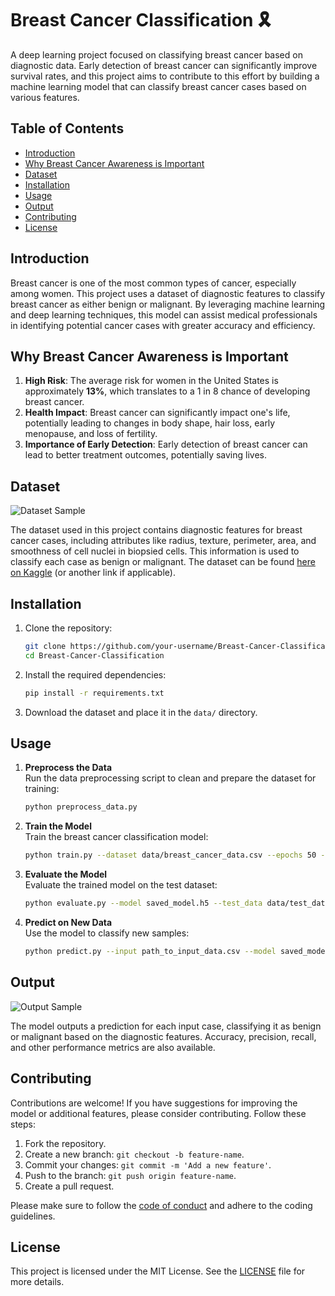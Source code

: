 # Breast Cancer Classification 🎗️

A deep learning project focused on classifying breast cancer based on diagnostic data. Early detection of breast cancer can significantly improve survival rates, and this project aims to contribute to this effort by building a machine learning model that can classify breast cancer cases based on various features.

## Table of Contents

- [Introduction](#introduction)
- [Why Breast Cancer Awareness is Important](#why-breast-cancer-awareness-is-important)
- [Dataset](#dataset)
- [Installation](#installation)
- [Usage](#usage)
- [Output](#output)
- [Contributing](#contributing)
- [License](#license)

## Introduction

Breast cancer is one of the most common types of cancer, especially among women. This project uses a dataset of diagnostic features to classify breast cancer as either benign or malignant. By leveraging machine learning and deep learning techniques, this model can assist medical professionals in identifying potential cancer cases with greater accuracy and efficiency.

## Why Breast Cancer Awareness is Important

1. **High Risk**: The average risk for women in the United States is approximately **13%**, which translates to a 1 in 8 chance of developing breast cancer.
2. **Health Impact**: Breast cancer can significantly impact one's life, potentially leading to changes in body shape, hair loss, early menopause, and loss of fertility.
3. **Importance of Early Detection**: Early detection of breast cancer can lead to better treatment outcomes, potentially saving lives.

## Dataset

![Dataset Sample](https://github.com/patelandpatel/Breast-Cancer-Classification/assets/129002378/8c840ccd-dc54-4814-ba0e-b31424cb325a)

The dataset used in this project contains diagnostic features for breast cancer cases, including attributes like radius, texture, perimeter, area, and smoothness of cell nuclei in biopsied cells. This information is used to classify each case as benign or malignant. The dataset can be found [here on Kaggle](https://www.kaggle.com/datasets/uciml/breast-cancer-wisconsin-data) (or another link if applicable).

## Installation

1. Clone the repository:
   ```bash
   git clone https://github.com/your-username/Breast-Cancer-Classification.git
   cd Breast-Cancer-Classification
   ```

2. Install the required dependencies:
   ```bash
   pip install -r requirements.txt
   ```

3. Download the dataset and place it in the `data/` directory.

## Usage

1. **Preprocess the Data**  
   Run the data preprocessing script to clean and prepare the dataset for training:
   ```bash
   python preprocess_data.py
   ```

2. **Train the Model**  
   Train the breast cancer classification model:
   ```bash
   python train.py --dataset data/breast_cancer_data.csv --epochs 50 --batch_size 32
   ```

3. **Evaluate the Model**  
   Evaluate the trained model on the test dataset:
   ```bash
   python evaluate.py --model saved_model.h5 --test_data data/test_data.csv
   ```

4. **Predict on New Data**  
   Use the model to classify new samples:
   ```bash
   python predict.py --input path_to_input_data.csv --model saved_model.h5
   ```

## Output

![Output Sample](https://github.com/patelandpatel/Breast-Cancer-Classification/assets/129002378/1e454df1-4eff-4d10-ad7f-58dde1f55609)

The model outputs a prediction for each input case, classifying it as benign or malignant based on the diagnostic features. Accuracy, precision, recall, and other performance metrics are also available.

## Contributing

Contributions are welcome! If you have suggestions for improving the model or additional features, please consider contributing. Follow these steps:

1. Fork the repository.
2. Create a new branch: `git checkout -b feature-name`.
3. Commit your changes: `git commit -m 'Add a new feature'`.
4. Push to the branch: `git push origin feature-name`.
5. Create a pull request.

Please make sure to follow the [code of conduct](CODE_OF_CONDUCT.md) and adhere to the coding guidelines.

## License

This project is licensed under the MIT License. See the [LICENSE](LICENSE) file for more details.
